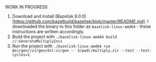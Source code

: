 WORK IN PROGRESS

1. Download and install (Bazelisk 6.0.0)[https://github.com/bazelbuild/bazelisk/blob/master/README.md]. I downloaded the binary to this folder as `bazelisk-linux-amd64` - these instructions are written accordingly.
1. Build the project with `./bazelisk-linux-amd64 build //:GenerateMultiplyIncs`
1. Run the project with `./bazelisk-linux-amd64 run @zirgen//zirgen/dsl:zirgen -- $(pwd)/multiply.zir --test --test-cycles=1`